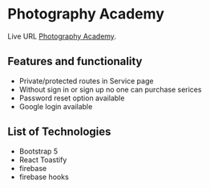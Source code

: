 # Photography Academy

Live URL [Photography Academy](https://photographyacademy-3469b.web.app/).

## Features and functionality
* Private/protected routes in Service page
* Without sign in or sign up no one can purchase serices
* Password reset option available
* Google login available

## List of Technologies

* Bootstrap 5
* React Toastify
* firebase
* firebase hooks